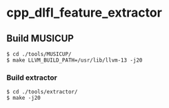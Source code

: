 # cpp_dlfl_feature_extractor


## Build MUSICUP
```
$ cd ./tools/MUSICUP/
$ make LLVM_BUILD_PATH=/usr/lib/llvm-13 -j20
```

### Build extractor
```
$ cd ./tools/extractor/
$ make -j20
```